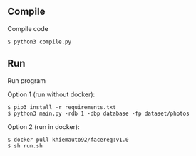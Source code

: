 ## Compile
Compile code
```
$ python3 compile.py
```
## Run
Run program

Option 1 (run without docker):
```
$ pip3 install -r requirements.txt
$ python3 main.py -rdb 1 -dbp database -fp dataset/photos
```
Option 2 (run in docker):
```
$ docker pull khiemauto92/facereg:v1.0
$ sh run.sh
```
